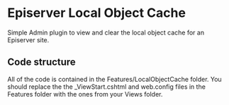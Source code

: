 # Episerver Local Object Cache
Simple Admin plugin to view and clear the local object cache for an Episerver site.

##  Code structure
All of the code is contained in the Features/LocalObjectCache folder. You should replace the the _ViewStart.cshtml and web.config files in the Features folder with the ones from your Views folder.
